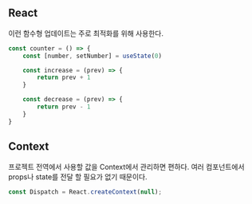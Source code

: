## React

이런 함수형 업데이트는 주로 최적화를 위해 사용한다.
```javascript
const counter = () => {
    const [number, setNumber] = useState(0)

    const increase = (prev) => {
        return prev + 1
    }

    const decrease = (prev) => {
        return prev - 1
    }
}
```


## Context
프로젝트 전역에서 사용할 값을 Context에서 관리하면 편하다. 여러 컴포넌트에서 props나 state를 전달 할 필요가 없기 때문이다.

``` javascript
const Dispatch = React.createContext(null);


```